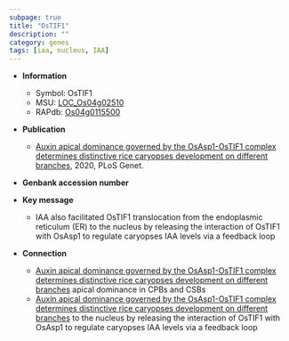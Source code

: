 ```yaml
---
subpage: true
title: "OsTIF1"
description: ""
category: genes
tags: [iaa, nucleus, IAA]
---
```


* **Information**  
    + Symbol: OsTIF1  
    + MSU: [LOC_Os04g02510](http://rice.plantbiology.msu.edu/cgi-bin/ORF_infopage.cgi?orf=LOC_Os04g02510)  
    + RAPdb: [Os04g0115500](http://rapdb.dna.affrc.go.jp/viewer/gbrowse_details/irgsp1?name=Os04g0115500)  

* **Publication**  
    + [Auxin apical dominance governed by the OsAsp1-OsTIF1 complex determines distinctive rice caryopses development on different branches](http://www.ncbi.nlm.nih.gov/pubmed?term=Auxin+apical+dominance+governed+by+the+OsAsp1-OsTIF1+complex+determines+distinctive+rice+caryopses+development+on+different+branches%5BTitle%5D), 2020, PLoS Genet.

* **Genbank accession number**  

* **Key message**  
    + IAA also facilitated OsTIF1 translocation from the endoplasmic reticulum (ER) to the nucleus by releasing the interaction of OsTIF1 with OsAsp1 to regulate caryopses IAA levels via a feedback loop

* **Connection**  
    + [Auxin apical dominance governed by the OsAsp1-OsTIF1 complex determines distinctive rice caryopses development on different branches](IAA) apical dominance in CPBs and CSBs
    + [Auxin apical dominance governed by the OsAsp1-OsTIF1 complex determines distinctive rice caryopses development on different branches](ER) to the nucleus by releasing the interaction of OsTIF1 with OsAsp1 to regulate caryopses IAA levels via a feedback loop



